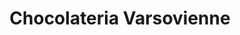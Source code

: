 ---
title: "Chocolateria Varsovienne"
url: /lo-barnechea/chocolateria-varsovienne/
shop: panadería
---